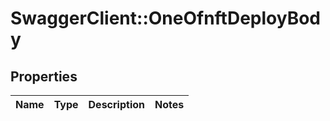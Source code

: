 # SwaggerClient::OneOfnftDeployBody

## Properties
Name | Type | Description | Notes
------------ | ------------- | ------------- | -------------

